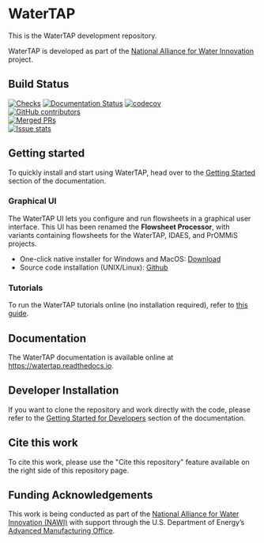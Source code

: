 # WaterTAP

This is the WaterTAP development repository.

WaterTAP is developed as part of the [National Alliance for Water Innovation](https://nawihub.org/) project.

## Build Status

[![Checks](https://github.com/watertap-org/watertap/actions/workflows/checks.yml/badge.svg)](https://github.com/watertap-org/watertap/actions/workflows/checks.yml)
[![Documentation Status](https://readthedocs.org/projects/watertap/badge/?version=latest)](https://watertap.readthedocs.io/en/latest/?badge=latest)
[![codecov](https://codecov.io/gh/watertap-org/watertap/branch/main/graph/badge.svg)](https://codecov.io/gh/watertap-org/watertap)  
[![GitHub contributors](https://img.shields.io/github/contributors/watertap-org/watertap.svg)](https://github.com/watertap-org/watertap/graphs/contributors)  
[![Merged PRs](https://img.shields.io/github/issues-pr-closed-raw/watertap-org/watertap.svg?label=merged+PRs)](https://github.com/watertap-org/watertap/pulls?q=is:pr+is:merged)  
[![Issue stats](http://isitmaintained.com/badge/resolution/watertap-org/watertap.svg)](http://isitmaintained.com/project/watertap-org/watertap)

## Getting started

To quickly install and start using WaterTAP, head over to the [Getting Started](https://watertap.readthedocs.io/en/stable/getting_started.html) section of the documentation.

### Graphical UI
The WaterTAP UI lets you configure and run flowsheets in a graphical user interface.
This UI has been renamed the **Flowsheet Processor**, with variants containing flowsheets for the WaterTAP, IDAES, and PrOMMiS projects.
* One-click native installer for Windows and MacOS: [Download](https://prommis.github.io/idaes-flowsheet-processor-ui/docs/Download/watertap)
* Source code installation (UNIX/Linux): [Github](https://github.com/prommis/idaes-flowsheet-processor-ui)

### Tutorials
To run the WaterTAP tutorials online (no installation required), refer to [this guide](https://watertap.readthedocs.io/en/stable/how_to_guides/notebooks.html#online-using-binder-org).

## Documentation

The WaterTAP documentation is available online at <https://watertap.readthedocs.io>.

## Developer Installation

If you want to clone the repository and work directly with the code, please
refer to the [Getting Started for Developers](https://watertap.readthedocs.io/en/stable/getting_started.html#for-watertap-developers) section of the documentation.

## Cite this work

To cite this work, please use the "Cite this repository" feature available on the right side of this repository page.

## Funding Acknowledgements

This work is being conducted as part of the [National Alliance for Water Innovation
(NAWI)](https://www.nawihub.org/) with support through the U.S. Department of Energy’s [Advanced
Manufacturing Office](https://www.energy.gov/eere/amo/advanced-manufacturing-office).
